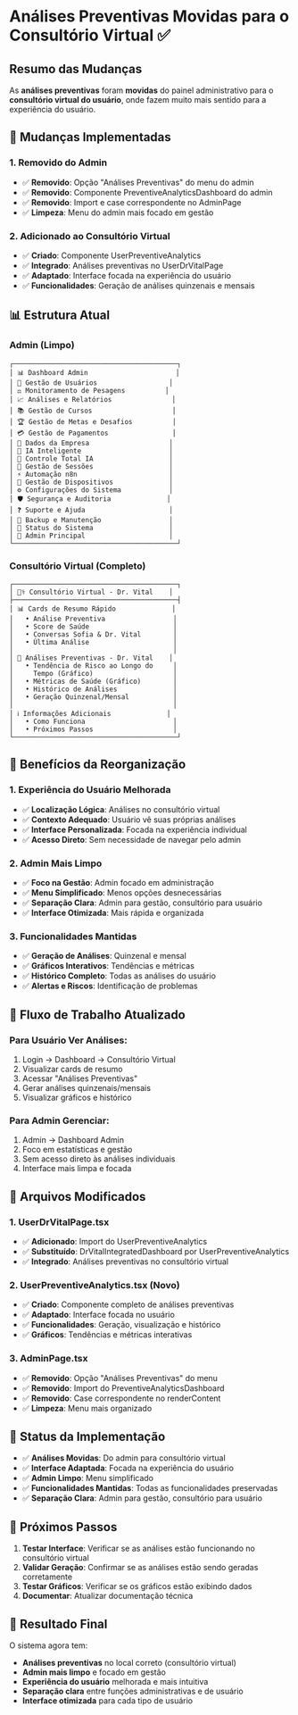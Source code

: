 # Análises Preventivas Movidas para o Consultório Virtual ✅

## Resumo das Mudanças

As **análises preventivas** foram **movidas** do painel administrativo para o **consultório virtual do usuário**, onde fazem muito mais sentido para a experiência do usuário.

## 🔧 Mudanças Implementadas

### 1. **Removido do Admin**
- ✅ **Removido**: Opção "Análises Preventivas" do menu do admin
- ✅ **Removido**: Componente PreventiveAnalyticsDashboard do admin
- ✅ **Removido**: Import e case correspondente no AdminPage
- ✅ **Limpeza**: Menu do admin mais focado em gestão

### 2. **Adicionado ao Consultório Virtual**
- ✅ **Criado**: Componente UserPreventiveAnalytics
- ✅ **Integrado**: Análises preventivas no UserDrVitalPage
- ✅ **Adaptado**: Interface focada na experiência do usuário
- ✅ **Funcionalidades**: Geração de análises quinzenais e mensais

## 📊 Estrutura Atual

### **Admin (Limpo)**
```
┌─────────────────────────────────────────┐
│ 📊 Dashboard Admin                      │
│ 👥 Gestão de Usuários                  │
│ ⚖️ Monitoramento de Pesagens          │
│ 📈 Análises e Relatórios               │
│ 📚 Gestão de Cursos                    │
│ 🏆 Gestão de Metas e Desafios          │
│ 💳 Gestão de Pagamentos                │
│ 🏢 Dados da Empresa                    │
│ 🚀 IA Inteligente                      │
│ 🧠 Controle Total IA                   │
│ 📝 Gestão de Sessões                   │
│ ⚡ Automação n8n                       │
│ 📱 Gestão de Dispositivos              │
│ ⚙️ Configurações do Sistema            │
│ 🛡️ Segurança e Auditoria              │
│ ❓ Suporte e Ajuda                     │
│ 💾 Backup e Manutenção                 │
│ 🔧 Status do Sistema                   │
│ 🧪 Admin Principal                     │
└─────────────────────────────────────────┘
```

### **Consultório Virtual (Completo)**
```
┌─────────────────────────────────────────┐
│ 👨‍⚕️ Consultório Virtual - Dr. Vital    │
├─────────────────────────────────────────┤
│ 📊 Cards de Resumo Rápido              │
│   • Análise Preventiva                 │
│   • Score de Saúde                     │
│   • Conversas Sofia & Dr. Vital        │
│   • Última Análise                     │
│                                        │
│ 🔮 Análises Preventivas - Dr. Vital    │
│   • Tendência de Risco ao Longo do     │
│     Tempo (Gráfico)                    │
│   • Métricas de Saúde (Gráfico)        │
│   • Histórico de Análises              │
│   • Geração Quinzenal/Mensal           │
│                                        │
│ ℹ️ Informações Adicionais              │
│   • Como Funciona                      │
│   • Próximos Passos                    │
└─────────────────────────────────────────┘
```

## 🎯 Benefícios da Reorganização

### **1. Experiência do Usuário Melhorada**
- ✅ **Localização Lógica**: Análises no consultório virtual
- ✅ **Contexto Adequado**: Usuário vê suas próprias análises
- ✅ **Interface Personalizada**: Focada na experiência individual
- ✅ **Acesso Direto**: Sem necessidade de navegar pelo admin

### **2. Admin Mais Limpo**
- ✅ **Foco na Gestão**: Admin focado em administração
- ✅ **Menu Simplificado**: Menos opções desnecessárias
- ✅ **Separação Clara**: Admin para gestão, consultório para usuário
- ✅ **Interface Otimizada**: Mais rápida e organizada

### **3. Funcionalidades Mantidas**
- ✅ **Geração de Análises**: Quinzenal e mensal
- ✅ **Gráficos Interativos**: Tendências e métricas
- ✅ **Histórico Completo**: Todas as análises do usuário
- ✅ **Alertas e Riscos**: Identificação de problemas

## 🔄 Fluxo de Trabalho Atualizado

### **Para Usuário Ver Análises:**
1. Login → Dashboard → Consultório Virtual
2. Visualizar cards de resumo
3. Acessar "Análises Preventivas"
4. Gerar análises quinzenais/mensais
5. Visualizar gráficos e histórico

### **Para Admin Gerenciar:**
1. Admin → Dashboard Admin
2. Foco em estatísticas e gestão
3. Sem acesso direto às análises individuais
4. Interface mais limpa e focada

## 📁 Arquivos Modificados

### **1. UserDrVitalPage.tsx**
- ✅ **Adicionado**: Import do UserPreventiveAnalytics
- ✅ **Substituído**: DrVitalIntegratedDashboard por UserPreventiveAnalytics
- ✅ **Integrado**: Análises preventivas no consultório virtual

### **2. UserPreventiveAnalytics.tsx (Novo)**
- ✅ **Criado**: Componente completo de análises preventivas
- ✅ **Adaptado**: Interface focada no usuário
- ✅ **Funcionalidades**: Geração, visualização e histórico
- ✅ **Gráficos**: Tendências e métricas interativas

### **3. AdminPage.tsx**
- ✅ **Removido**: Opção "Análises Preventivas" do menu
- ✅ **Removido**: Import do PreventiveAnalyticsDashboard
- ✅ **Removido**: Case correspondente no renderContent
- ✅ **Limpeza**: Menu mais organizado

## 🚀 Status da Implementação

- ✅ **Análises Movidas**: Do admin para consultório virtual
- ✅ **Interface Adaptada**: Focada na experiência do usuário
- ✅ **Admin Limpo**: Menu simplificado
- ✅ **Funcionalidades Mantidas**: Todas as funcionalidades preservadas
- ✅ **Separação Clara**: Admin para gestão, consultório para usuário

## 📝 Próximos Passos

1. **Testar Interface**: Verificar se as análises estão funcionando no consultório virtual
2. **Validar Geração**: Confirmar se as análises estão sendo geradas corretamente
3. **Testar Gráficos**: Verificar se os gráficos estão exibindo dados
4. **Documentar**: Atualizar documentação técnica

## 🎉 Resultado Final

O sistema agora tem:
- **Análises preventivas** no local correto (consultório virtual)
- **Admin mais limpo** e focado em gestão
- **Experiência do usuário** melhorada e mais intuitiva
- **Separação clara** entre funções administrativas e de usuário
- **Interface otimizada** para cada tipo de usuário 